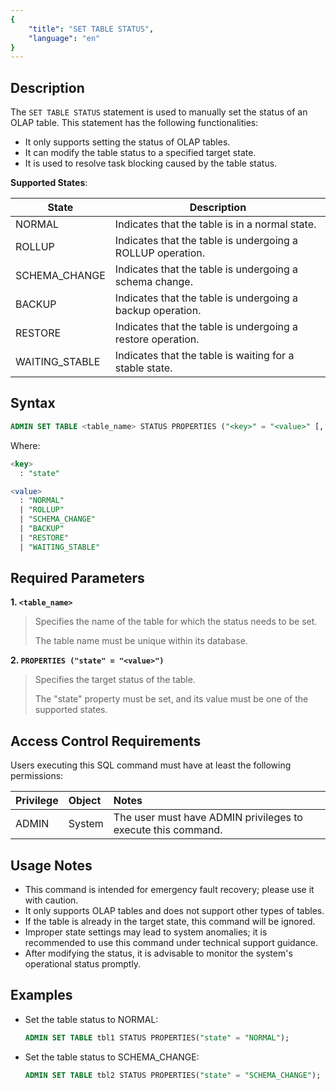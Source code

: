 ```yaml
---
{
    "title": "SET TABLE STATUS",
    "language": "en"
}
---
```


## Description

The `SET TABLE STATUS` statement is used to manually set the status of an OLAP table. This statement has the following functionalities:

- It only supports setting the status of OLAP tables.
- It can modify the table status to a specified target state.
- It is used to resolve task blocking caused by the table status.

**Supported States**:

| State             | Description                          |
|-------------------|--------------------------------------|
| NORMAL            | Indicates that the table is in a normal state. |
| ROLLUP            | Indicates that the table is undergoing a ROLLUP operation. |
| SCHEMA_CHANGE     | Indicates that the table is undergoing a schema change. |
| BACKUP            | Indicates that the table is undergoing a backup operation. |
| RESTORE           | Indicates that the table is undergoing a restore operation. |
| WAITING_STABLE    | Indicates that the table is waiting for a stable state. |

## Syntax

```sql
ADMIN SET TABLE <table_name> STATUS PROPERTIES ("<key>" = "<value>" [, ...]);
```

Where:

```sql
<key>
  : "state"

<value>
  : "NORMAL"
  | "ROLLUP"
  | "SCHEMA_CHANGE"
  | "BACKUP"
  | "RESTORE"
  | "WAITING_STABLE"
```

## Required Parameters

**1. `<table_name>`**

> Specifies the name of the table for which the status needs to be set.
>
> The table name must be unique within its database.

**2. `PROPERTIES ("state" = "<value>")`**

> Specifies the target status of the table.
>
> The "state" property must be set, and its value must be one of the supported states.

## Access Control Requirements

Users executing this SQL command must have at least the following permissions:

| Privilege       | Object      | Notes                                         |
| :-------------- | :---------- | :-------------------------------------------- |
| ADMIN           | System      | The user must have ADMIN privileges to execute this command. |

## Usage Notes

- This command is intended for emergency fault recovery; please use it with caution.
- It only supports OLAP tables and does not support other types of tables.
- If the table is already in the target state, this command will be ignored.
- Improper state settings may lead to system anomalies; it is recommended to use this command under technical support guidance.
- After modifying the status, it is advisable to monitor the system's operational status promptly.

## Examples

- Set the table status to NORMAL:

    ```sql
    ADMIN SET TABLE tbl1 STATUS PROPERTIES("state" = "NORMAL");
    ```

- Set the table status to SCHEMA_CHANGE:

    ```sql
    ADMIN SET TABLE tbl2 STATUS PROPERTIES("state" = "SCHEMA_CHANGE");
    ```
